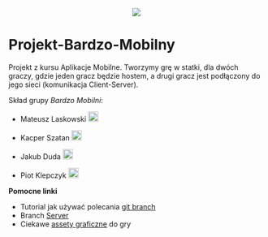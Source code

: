 <p align="center">
    <img src="https://camo.githubusercontent.com/dfa8c718df336f839c8accd70125776b02244a01/68747470733a2f2f636163686576696c6c6167652e636f6d2f7468656d65732f636163686576696c6c6167652f696d672f6269626c696f7468657175652f556e69766572735f506972617465732f706972617465312e706e67">
</p>

# Projekt-Bardzo-Mobilny 

Projekt z kursu Aplikacje Mobilne.
Tworzymy grę w statki, dla dwóch graczy, gdzie jeden gracz będzie hostem, a drugi gracz jest podłączony do jego sieci (komunikacja Client-Server).

Skład grupy *Bardzo Mobilni*:
* Mateusz Laskowski <img height="20" src="https://camo.githubusercontent.com/425a2daec19b9d42595ec3d712c14aecdc192243/68747470733a2f2f636163686576696c6c6167652e636f6d2f7468656d65732f636163686576696c6c6167652f696d672f6269626c696f7468657175652f556e69766572735f506972617465732f7069726174652e706e67">

* Kacper Szatan <img height="20" src="https://camo.githubusercontent.com/60a588c032799179b9a6e0d59081e271980bcc0d/68747470733a2f2f636163686576696c6c6167652e636f6d2f7468656d65732f636163686576696c6c6167652f696d672f6269626c696f7468657175652f556e69766572735f506972617465732f64656174682e706e67">

* Jakub Duda <img height="20" src="https://camo.githubusercontent.com/b9bbb5b635ae98f68ba7ad732e6c699665b8ea7b/68747470733a2f2f636163686576696c6c6167652e636f6d2f7468656d65732f636163686576696c6c6167652f696d672f6269626c696f7468657175652f556e69766572735f506972617465732f7069726174652d686561642e706e67">

* Piot Klepczyk <img height="20" src="https://camo.githubusercontent.com/c39c47febf9041e20d92c9a7052a8ad3bdadf23d/68747470733a2f2f636163686576696c6c6167652e636f6d2f7468656d65732f636163686576696c6c6167652f696d672f6269626c696f7468657175652f556e69766572735f506972617465732f736b756c6c2e706e67">

**Pomocne linki** <br />
* Tutorial jak używać polecania [git branch](https://git-scm.com/book/pl/v1/Ga%C5%82%C4%99zie-Gita-Podstawy-rozga%C5%82%C4%99ziania-i-scalania)
* Branch [Server](https://github.com/piotryks/Projekt-Bardzo-Mobilne/tree/server)
* Ciekawe [assety graficzne](https://cachevillage.com/themes/cachevillage/img/bibliotheque/Univers_Pirates/) do gry
